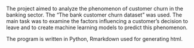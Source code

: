 The project aimed to analyze the phenomenon of customer churn in the banking sector. The “The bank customer churn dataset” was used. The main task was to examine the factors influencing a customer’s decision to leave and to create machine learning models to predict this phenomenon.

The program is written in Python, Rmarkdown used for generating html.
